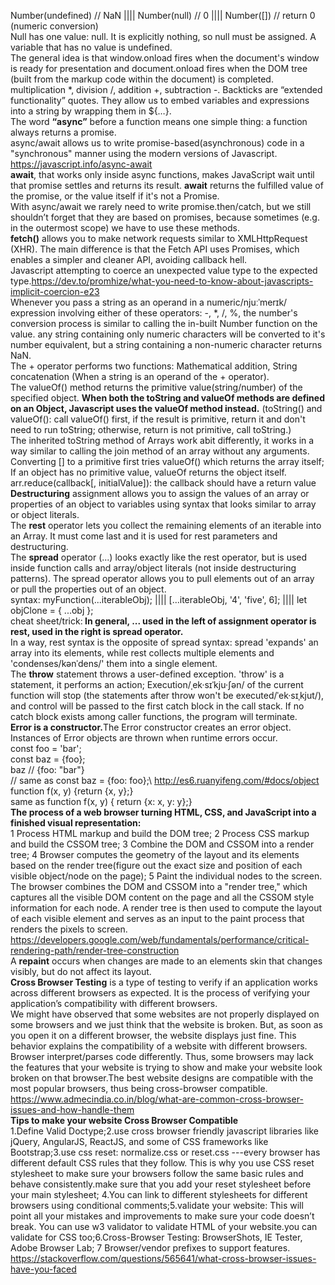 Number(undefined) // NaN    ||||  Number(null) // 0  |||| Number([]) // return 0 (numeric conversion)\
Null has one value: null. It is explicitly nothing, so null must be assigned. A variable that has no value is undefined. \
The general idea is that window.onload fires when the document's window is ready for presentation and document.onload fires when the DOM tree (built from the markup code within the document) is completed.\
multiplication *, division /, addition +, subtraction -. Backticks are “extended functionality” quotes. They allow us to embed variables and expressions into a string by wrapping them in ${…}.\
The word <b>“async”</b> before a function means one simple thing: a function always returns a promise. \
async/await allows us to write promise-based(asynchronous) code in a "synchronous" manner using the modern versions of Javascript. https://javascript.info/async-await \
<b>await</b>, that works only inside async functions, makes JavaScript wait until that promise settles and returns its result. <b>await</b> returns the fulfilled value of the promise, or the value itself if it's not a Promise.\
With async/await we rarely need to write promise.then/catch, but we still shouldn’t forget that they are based on promises, because sometimes (e.g. in the outermost scope) we have to use these methods. \
<b>fetch()</b> allows you to make network requests similar to XMLHttpRequest (XHR). The main difference is that the Fetch API uses Promises, which enables a simpler and cleaner API, avoiding callback hell. \
Javascript attempting to coerce an unexpected value type to the expected type.https://dev.to/promhize/what-you-need-to-know-about-javascripts-implicit-coercion-e23 \
Whenever you pass a string as an operand in a numeric/njuːˈmerɪk/ expression involving either of these operators: -, *, /, %, the number's conversion process is similar to calling the in-built Number function on the value. any string containing only numeric characters will be converted to it's number equivalent, but a string containing a non-numeric character returns NaN.\
The + operator performs two functions: Mathematical addition, String concatenation (When a string is an operand of the + operator).\
The valueOf() method returns the primitive value(string/number) of the specified object. <b>When both the toString and valueOf methods are defined on an Object, Javascript uses the valueOf method instead.</b> (toString() and valueOf(): call valueOf() first, if the result is primitive, return it and don't need to run toString; otherwise, return is not primitive, call toString.) \
The inherited toString method of Arrays work abit differently, it works in a way similar to calling the join method of an array without any arguments. Converting [] to a primitive first tries valueOf() which returns the array itself; If an object has no primitive value, valueOf returns the object itself. \
arr.reduce(callback[, initialValue]): the callback should have a return value  \
<b>Destructuring</b> assignment allows you to assign the values of an array or properties of an object to variables using syntax that looks similar to array or object literals. \
The <b>rest</b> operator lets you collect the remaining elements of an iterable into an Array. It must come last and it is used for rest parameters and destructuring. \
The <b>spread</b> operator (...) looks exactly like the rest operator, but is used inside function calls and array/object literals (not inside destructuring patterns). The spread operator allows you to pull elements out of an array or pull the properties out of an object.\
 syntax: myFunction(...iterableObj); |||| [...iterableObj, '4', 'five', 6]; |||| let objClone = { ...obj }; \
cheat sheet/trick:<b> In general, ... used in the left of assignment operator is rest, used in the right is spread operator.</b> \
In a way, rest syntax is the opposite of spread syntax: spread 'expands' an array into its elements, while rest collects multiple elements and 'condenses/kənˈdens/' them into a single element. \
The <b>throw</b> statement throws a user-defined exception. 'throw' is a statement, it performs an action; Execution/ˌek·sɪˈkju·ʃən/ of the current function will stop (the statements after throw won't be executed/ˈek·sɪˌkjut/), and control will be passed to the first catch block in the call stack. If no catch block exists among caller functions, the program will terminate.\
<b>Error is a constructor.</b>The Error constructor creates an error object. Instances of Error objects are thrown when runtime errors occur. \
const foo = 'bar'; \
const baz = {foo}; \
baz // {foo: "bar"} \
// same as
const baz = {foo: foo};\ 
http://es6.ruanyifeng.com/#docs/object \
function f(x, y) {return {x, y};} \
same as function f(x, y) { return {x: x, y: y};} \
<b>The process of a web browser turning HTML, CSS, and JavaScript into a finished visual representation:</b> \
1 Process HTML markup and build the DOM tree; 2 Process CSS markup and build the CSSOM tree; 3 Combine the DOM and CSSOM into a render tree; 4 Browser computes the geometry of the layout and its elements based on the render tree(figure out the exact size and position of each visible object/node on the page); 5 Paint the individual nodes to the screen.\
The browser combines the DOM and CSSOM into a "render tree," which captures all the visible DOM content on the page and all the CSSOM style information for each node. A render tree is then used to compute the layout of each visible element and serves as an input to the paint process that renders the pixels to screen. https://developers.google.com/web/fundamentals/performance/critical-rendering-path/render-tree-construction \
A <b>repaint</b> occurs when changes are made to an elements skin that changes visibly, but do not affect its layout.\
<b>Cross Browser Testing</b> is a type of testing to verify if an application works across different browsers as expected. It is the process of verifying your application’s compatibility with different browsers.\
We might have observed that some websites are not properly displayed on some browsers and we just think that the website is broken. But, as soon as you open it on a different browser, the website displays just fine. This behavior explains the compatibility of a website with different browsers. Browser interpret/parses code differently. Thus, some browsers may lack the features that your website is trying to show and make your website look broken on that browser.The best website designs are compatible with the most popular browsers, thus being cross-browser compatible.\
https://www.admecindia.co.in/blog/what-are-common-cross-browser-issues-and-how-handle-them  \
<b>Tips to make your website Cross Browser Compatible</b> \
1.Define Valid Doctype;2.use cross browser friendly javascript libraries like jQuery, AngularJS, ReactJS, and some of CSS frameworks like Bootstrap;3.use css reset: normalize.css or reset.css ---every browser has different default CSS rules that they follow. This is why you use CSS reset stylesheet to make sure your browsers follow the same basic rules and behave consistently.make sure that you add your reset stylesheet before your main stylesheet; 4.You can link to different stylesheets for different browsers using conditional comments;5.validate your website: This will point all your mistakes and improvements to make sure your code doesn’t break. You can use w3 validator to validate HTML of your website.you can validate for CSS too;6.Cross-Browser Testing: BrowserShots, IE Tester, Adobe Browser Lab; 7 Browser/vendor prefixes to support features.
https://stackoverflow.com/questions/565641/what-cross-browser-issues-have-you-faced

